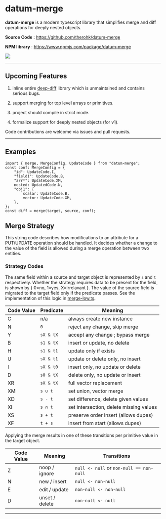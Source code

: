 # datum-merge

**datum-merge** is a modern typescript library that simplifies merge and diff operations for deeply nested objects.

**Source Code** : https://github.com/therohk/datum-merge

**NPM library** : https://www.npmjs.com/package/datum-merge

![](https://github.com/therohk/datum-merge/actions/workflows/build.yml/badge.svg)

---

## Upcoming Features

1. inline entire [deep-diff](https://github.com/flitbit/diff) library which is unmaintained and contains serious bugs.

2. support merging for top level arrays or primitives.

3. project should compile in strict mode.

4. formalize support for deeply nested objects (for v1).

Code contributions are welcome via issues and pull requests.

---

## Examples

```
import { merge, MergeConfig, UpdateCode } from "datum-merge";
const conf: MergeConfig = {
    "id": UpdateCode.I,
    "field1": UpdateCode.B,
    "arr*": UpdateCode.XM,
    nested: UpdatedCode.N,
    "obj1": {
        scalar: UpdateCode.B,
        vector: UpdateCode.XM,
    },
};
const diff = merge(target, source, conf);
```

## Merge Strategy

This string code describes how modifications to an attribute for a PUT/UPDATE operation should be handled.
It decides whether a change to the value of the field is allowed during a merge operation between two entities.

### Strategy Codes

The same field within a source and target object is represented by `s` and `t` respectively.
Whether the strategy requires data to be present for the field, is shown by { 0=no, 1=yes, X=irrelavant }. 
The value of the source field is migrated to the target field only if the predicate passes.
See the implementation of this logic in [merge-low.ts](src/merge-low.ts).

| Code Value | Predicate | Meaning |
|----|----|----|
| C | n/a | always create new instance |
| N | `0` | reject any change, skip merge |
| Y | `sX & tX` | accept any change ; bypass merge |
| B | `s1 & tX` | insert or update, no delete |
| H | `s1 & t1` | update only if exists |
| U | `sX & t1` | update or delete only, no insert |
| I | `sX & t0` | insert only, no update or delete |
| D | `s0 & tX` | delete only, no update or insert |
| XR | `sX & tX` | full vector replacement |
| XM | `s ∪ t`   | set union, vector merge |
| XD | `s - t`   | set difference, delete given values |
| XI | `s ∩ t`   | set intersection, delete missing values |
| XS | `s + t` | preserve order insert (allows dupes) |
| XF | `t + s` | insert from start (allows dupes) |

Applying the merge results in one of these transitions per primitive value in the target object.

| Code Value | Meaning | Transitions |
|----|----|----|
| Z | noop / ignore  | `null <- null` or `non-null == non-null` |
| N | new / insert   | `null <- non-null` |
| E | edit / update  | `non-null <- non-null` |
| D | unset / delete | `non-null <- null` |

---
